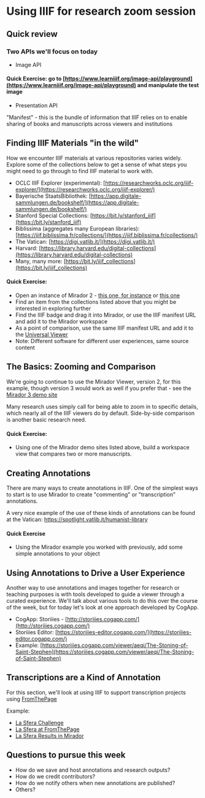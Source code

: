 # Using IIIF for research zoom session


## Quick review

### Two APIs we'll focus on today
* Image API

#### Quick Exercise: go to [https://www.learniiif.org/image-api/playground](https://www.learniiif.org/image-api/playground) and manipulate the test image

* Presentation API

"Manifest" - this is the bundle of information that IIIF relies on to enable sharing of books and manuscripts across viewers and institutions

## Finding IIIF Materials "in the wild"

How we encounter IIIF materials at various repositories varies widely. Explore some of the collections below to get a sense of what steps you might need to go through to find IIIF material to work with.

* OCLC IIIF Explorer (experimental): [https://researchworks.oclc.org/iiif-explorer/](https://researchworks.oclc.org/iiif-explorer/)
* Bayerische StaatsBibliothek: [https://app.digitale-sammlungen.de/bookshelf/](https://app.digitale-sammlungen.de/bookshelf/)
* Stanford Special Collections: [https://bit.ly/stanford_iiif](https://bit.ly/stanford_iiif)
* Biblissima (aggregates many European libraries): [https://iiif.biblissima.fr/collections/](https://iiif.biblissima.fr/collections/)
* The Vatican: [https://digi.vatlib.it/](https://digi.vatlib.it/)
* Harvard: [https://library.harvard.edu/digital-collections](https://library.harvard.edu/digital-collections)
* Many, many more: [https://bit.ly/iiif_collections](https://bit.ly/iiif_collections)

#### Quick Exercise:

* Open an instance of Mirador 2 - [this one, for instance](http://dms-data.stanford.edu/data/mirador_cropper/example.html) or [this one](https://projectmirador.org/demo/)
* Find an item from the collections listed above that you might be interested in exploring further
* Find the IIIF badge and drag it into Mirador, or use the IIIF manifest URL and add it to the Mirador workspace
* As a point of comparison, use the same IIIF manifest URL and add it to the [Universal Viewer](https://universalviewer.io/)
* Note: Different software for different user experiences, same source content

## The Basics: Zooming and Comparison

We're going to continue to use the Mirador Viewer, version 2, for this example, though version 3 would work as well if you prefer that - see the [Mirador 3 demo site](https://mirador-dev.netlify.app/__tests__/integration/mirador/)

Many research uses simply call for being able to zoom in to specific details, which nearly all of the IIIF viewers do by default. Side-by-side comparison is another basic research need.

#### Quick Exercise:
* Using one of the Mirador demo sites listed above, build a workspace view that compares two or more manuscripts.

## Creating Annotations

There are many ways to create annotations in IIIF. One of the simplest ways to start is to use Mirador to create "commenting" or "transcription" annotations. 

A very nice example of the use of these kinds of annotations can be found at the Vatican: https://spotlight.vatlib.it/humanist-library

#### Quick Exercise
* Using the Mirador example you worked with previously, add some simple annotations to your object

## Using Annotations to Drive a User Experience

Another way to use annotations and images together for research or teaching purposes is with tools developed to guide a viewer through a curated experience. We'll talk about various tools to do this over the course of the week, but for today let's look at one approach developed by CogApp.

* CogApp: Storiiies - [http://storiiies.cogapp.com/](http://storiiies.cogapp.com/)
* Storiiies Editor: [https://storiiies-editor.cogapp.com/](https://storiiies-editor.cogapp.com/)
* Example: [https://storiiies.cogapp.com/viewer/aeqi/The-Stoning-of-Saint-Stephen](https://storiiies.cogapp.com/viewer/aeqi/The-Stoning-of-Saint-Stephen)

## Transcriptions are a Kind of Annotation

For this section, we'll look at using IIIF to support transcription projects using [FromThePage](https://fromthepage.com/)

Example: 
* [La Sfera Challenge](https://lasferachallenge.wordpress.com/)
* [La Sfera at FromThePage](https://fromthepage.com/stanfordlibraries/the-international-la-sfera-challenge)
* [La Sfera Results in Mirador](https://dms-data.stanford.edu/data/build/lasfera.html)

## Questions to pursue this week
* How do we save and host annotations and research outputs?
* How do we credit contributors?
* How do we notify others when new annotations are published?
* Others?
